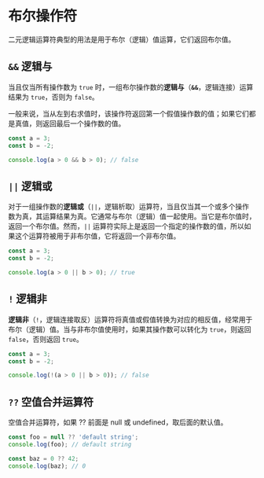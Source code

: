 # 布尔操作符

二元逻辑运算符典型的用法是用于布尔（逻辑）值运算，它们返回布尔值。

## `&&` 逻辑与

当且仅当所有操作数为 `true` 时，一组布尔操作数的**逻辑与**（**`&&`**，逻辑连接）运算结果为 `true`，否则为 `false`。

一般来说，当从左到右求值时，该操作符返回第一个假值操作数的值；如果它们都是真值，则返回最后一个操作数的值。

```js
const a = 3;
const b = -2;

console.log(a > 0 && b > 0); // false
```



## `||` 逻辑或

对于一组操作数的**逻辑或**（`||`，逻辑析取）运算符，当且仅当其一个或多个操作数为真，其运算结果为真。它通常与布尔（逻辑）值一起使用。当它是布尔值时，返回一个布尔值。然而，`||` 运算符实际上是返回一个指定的操作数的值，所以如果这个运算符被用于非布尔值，它将返回一个非布尔值。

```js
const a = 3;
const b = -2;

console.log(a > 0 || b > 0); // true
```



## `!` 逻辑非

**逻辑非**（`!`，逻辑连接取反）运算符将真值或假值转换为对应的相反值，经常用于布尔（逻辑）值。当与非布尔值使用时，如果其操作数可以转化为 `true`，则返回 `false`，否则返回 `true`。

```js
const a = 3;
const b = -2;

console.log(!(a > 0 || b > 0)); // false
```



## `??` 空值合并运算符

空值合并运算符，如果 ?? 前面是 null 或 undefined，取后面的默认值。

```js
const foo = null ?? 'default string';
console.log(foo); // default string

const baz = 0 ?? 42;
console.log(baz); // 0
```

